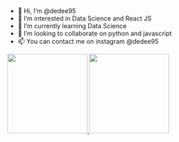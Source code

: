 - 👋 Hi, I’m @dedee95
- 👀 I’m interested in Data Science and React JS
- 🌱 I’m currently learning Data Science
- 💞️ I’m looking to collaborate on python and javascript
- 📫 You can contact me on instagram @dedee95

<p align="left">
  <a href="https://github.com/dedee95">
    <img height="180em" src="https://github-readme-stats-eight-theta.vercel.app/api username=dedee95&show_icons=true&theme=algolia&include_all_commits=true&count_private=true"/>
    <img height="180em" src="https://github-readme-stats-eight-theta.vercel.app/api/top-langs/?username=dedee95&layout=compact&langs_count=8&theme=algolia"/>
  </a>
</p>
